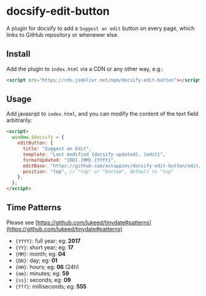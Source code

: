# docsify-edit-button

A plugin for docsify to add a `Suggest an edit` button on every page, which links to GitHub repository or whenewer else.

## Install

Add the plugin to `index.html` via a CDN or any other way, e.g.:

```html
<script src="https://cdn.jsdelivr.net/npm/docsify-edit-button"></script>
```

## Usage

Add javasript to `index.html`, and you can modify the content of the text field arbitrarily:

```html
<script>
  window.$docsify = {
    editButton: {
      title: "Suggest an Edit",
      template: "Last modified {docsify-updated}, {edit}",
      formatUpdated: "{DD}.{MM}.{YYYY}",
      editBase: "https://github.com/astappiev/docsify-edit-button/edit/main",
      position: "top", // "top" or "bottom", default to "top"
    },
  };
</script>
```

## Time Patterns

Please see [https://github.com/lukeed/tinydate#patterns](https://github.com/lukeed/tinydate#patterns)

- `{YYYY}`: full year; eg: **2017**
- `{YY}`: short year; eg: **17**
- `{MM}`: month; eg: **04**
- `{DD}`: day; eg: **01**
- `{HH}`: hours; eg: **06** (24h)
- `{mm}`: minutes; eg: **59**
- `{ss}`: seconds; eg: **09**
- `{fff}`: milliseconds; eg: **555**
